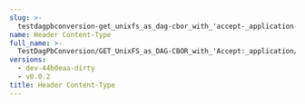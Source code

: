 ```yaml
---
slug: >-
  testdagpbconversion-get_unixfs_as_dag-cbor_with_'accept-_application-vnd-ipld-dag-cbor'_converts_to_the_expected_content-type-header_content-type
name: Header Content-Type
full_name: >-
  TestDagPbConversion/GET_UnixFS_as_DAG-CBOR_with_'Accept:_application/vnd.ipld.dag-cbor'_converts_to_the_expected_Content-Type/Header_Content-Type
versions:
  - dev-44b0eaa-dirty
  - v0.0.2
title: Header Content-Type
---
```


